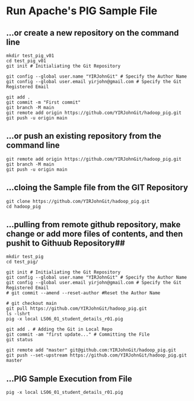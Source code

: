 # Run Apache's PIG Sample File

## …or create a new repository on the command line ##
```
mkdir test_pig_v01
cd test_pig_v01
git init # Initialiating the Git Repository

git config --global user.name "YIRJohnGit" # Specify the Author Name
git config --global user.email yirjohn@gmail.com # Specify the Git Registered Email

git add .
git commit -m "First commit"
git branch -M main
git remote add origin https://github.com/YIRJohnGit/hadoop_pig.git
git push -u origin main
```

## ...or push an existing repository from the command line ##
```
git remote add origin https://github.com/YIRJohnGit/hadoop_pig.git
git branch -M main
git push -u origin main
```

## ...cloing the Sample file from the GIT Repository ##
```
git clone https://github.com/YIRJohnGit/hadoop_pig.git
cd hadoop_pig
```

## ...pulling from remote github repository, make change or add more files of contents,  and then pushit to Githuub Repository##
```
mkdir test_pig
cd test_pig/

git init # Initialiating the Git Repository
git config --global user.name "YIRJohnGit" # Specify the Author Name
git config --global user.email yirjohn@gmail.com # Specify the Git Registered Email
# git commit --amend --reset-author #Reset the Author Name

# git checkout main
git pull https://github.com/YIRJohnGit/hadoop_pig.git
ls -lshrt
pig -x local LS06_01_student_details_r01.pig 

git add . # Adding the Git in Local Repo
git commit -am "first update..." # Committing the File
git status

git remote add "master" git@github.com:YIRJohnGit/hadoop_pig.git
git push --set-upstream https://github.com/YIRJohnGit/hadoop_pig.git master
```

## ...PIG Sample Execution from File ##
```
pig -x local LS06_01_student_details_r01.pig
```
